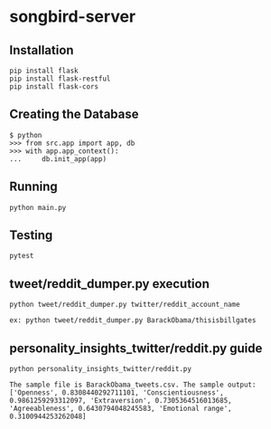 # songbird-server

## Installation

```
pip install flask
pip install flask-restful
pip install flask-cors
```

## Creating the Database

```
$ python
>>> from src.app import app, db
>>> with app.app_context():
...     db.init_app(app)
```

## Running

```
python main.py
```

## Testing

```
pytest

```
## tweet/reddit_dumper.py execution

```
python tweet/reddit_dumper.py twitter/reddit_account_name

ex: python tweet/reddit_dumper.py BarackObama/thisisbillgates
```

## personality_insights_twitter/reddit.py guide
```
python personality_insights_twitter/reddit.py

The sample file is BarackObama_tweets.csv. The sample output:
['Openness', 0.8308440292711101, 'Conscientiousness', 0.9861259293312097, 'Extraversion', 0.7305364516013685, 'Agreeableness', 0.6430794048245583, 'Emotional range', 0.3100944253262048]
```
